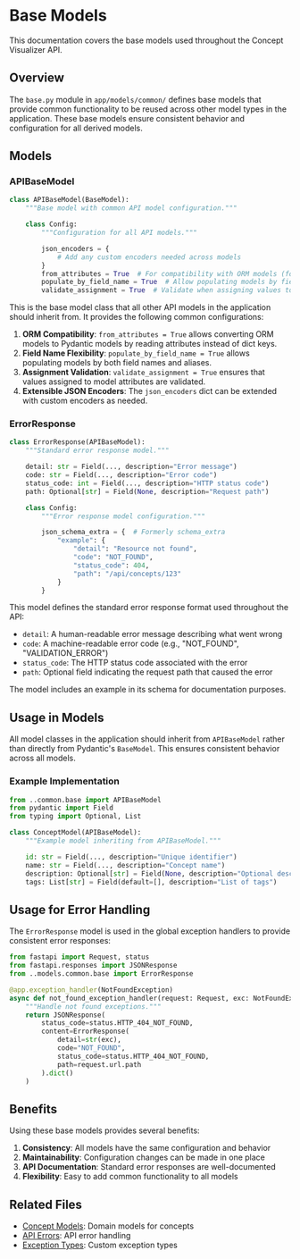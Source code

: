 # Base Models

This documentation covers the base models used throughout the Concept Visualizer API.

## Overview

The `base.py` module in `app/models/common/` defines base models that provide common functionality to be reused across other model types in the application. These base models ensure consistent behavior and configuration for all derived models.

## Models

### APIBaseModel

```python
class APIBaseModel(BaseModel):
    """Base model with common API model configuration."""

    class Config:
        """Configuration for all API models."""

        json_encoders = {
            # Add any custom encoders needed across models
        }
        from_attributes = True  # For compatibility with ORM models (formerly orm_mode)
        populate_by_field_name = True  # Allow populating models by field name in addition to alias
        validate_assignment = True  # Validate when assigning values to fields
```

This is the base model class that all other API models in the application should inherit from. It provides the following common configurations:

1. **ORM Compatibility**: `from_attributes = True` allows converting ORM models to Pydantic models by reading attributes instead of dict keys.
2. **Field Name Flexibility**: `populate_by_field_name = True` allows populating models by both field names and aliases.
3. **Assignment Validation**: `validate_assignment = True` ensures that values assigned to model attributes are validated.
4. **Extensible JSON Encoders**: The `json_encoders` dict can be extended with custom encoders as needed.

### ErrorResponse

```python
class ErrorResponse(APIBaseModel):
    """Standard error response model."""

    detail: str = Field(..., description="Error message")
    code: str = Field(..., description="Error code")
    status_code: int = Field(..., description="HTTP status code")
    path: Optional[str] = Field(None, description="Request path")

    class Config:
        """Error response model configuration."""

        json_schema_extra = {  # Formerly schema_extra
            "example": {
                "detail": "Resource not found",
                "code": "NOT_FOUND",
                "status_code": 404,
                "path": "/api/concepts/123"
            }
        }
```

This model defines the standard error response format used throughout the API:

- `detail`: A human-readable error message describing what went wrong
- `code`: A machine-readable error code (e.g., "NOT_FOUND", "VALIDATION_ERROR")
- `status_code`: The HTTP status code associated with the error
- `path`: Optional field indicating the request path that caused the error

The model includes an example in its schema for documentation purposes.

## Usage in Models

All model classes in the application should inherit from `APIBaseModel` rather than directly from Pydantic's `BaseModel`. This ensures consistent behavior across all models.

### Example Implementation

```python
from ..common.base import APIBaseModel
from pydantic import Field
from typing import Optional, List

class ConceptModel(APIBaseModel):
    """Example model inheriting from APIBaseModel."""

    id: str = Field(..., description="Unique identifier")
    name: str = Field(..., description="Concept name")
    description: Optional[str] = Field(None, description="Optional description")
    tags: List[str] = Field(default=[], description="List of tags")
```

## Usage for Error Handling

The `ErrorResponse` model is used in the global exception handlers to provide consistent error responses:

```python
from fastapi import Request, status
from fastapi.responses import JSONResponse
from ..models.common.base import ErrorResponse

@app.exception_handler(NotFoundException)
async def not_found_exception_handler(request: Request, exc: NotFoundException):
    """Handle not found exceptions."""
    return JSONResponse(
        status_code=status.HTTP_404_NOT_FOUND,
        content=ErrorResponse(
            detail=str(exc),
            code="NOT_FOUND",
            status_code=status.HTTP_404_NOT_FOUND,
            path=request.url.path
        ).dict()
    )
```

## Benefits

Using these base models provides several benefits:

1. **Consistency**: All models have the same configuration and behavior
2. **Maintainability**: Configuration changes can be made in one place
3. **API Documentation**: Standard error responses are well-documented
4. **Flexibility**: Easy to add common functionality to all models

## Related Files

- [Concept Models](../concept/domain.md): Domain models for concepts
- [API Errors](../../api/errors.md): API error handling
- [Exception Types](../../core/exceptions.md): Custom exception types
